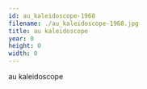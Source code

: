 ```yaml
---
id: au_kaleidoscope-1968
filename: ./au_kaleidoscope-1968.jpg
title: au kaleidoscope
year: 0
height: 0
width: 0
---
```


au kaleidoscope

